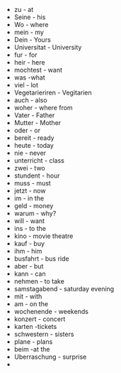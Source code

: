 * zu - at
* Seine - his
* Wo - where
* mein - my
* Dein - Yours
* Universitat - University
* fur - for
* heir - here
* mochtest - want
* was -what
* viel - lot
* Vegetarieriren - Vegitarien
* auch - also
* woher - where from
* Vater - Father
* Mutter - Mother
* oder - or
* bereit - ready
* heute - today
* nie - never
* unterricht - class
* zwei - two
* stundent - hour
* muss - must
* jetzt - now
* im - in the
* geld - money
* warum - why?
* will - want
* ins - to the
* kino - movie theatre
* kauf - buy
* ihm - him
* busfahrt - bus ride
* aber - but
* kann - can
* nehmen - to take
* samstagabend - saturday evening
* mit - with
* am - on the
* wochenende - weekends
* konzert - concert
* karten -tickets
* schwestern - sisters
* plane - plans
* beim -at the
* Uberraschung - surprise
* 
